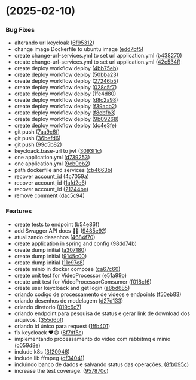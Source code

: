 #  (2025-02-10)


### Bug Fixes

* alterando url keycloak ([6f95312](https://github.com/pos-fiap-schepis/hackton-spring-app/commit/6f953120d5e69cadb14f1181be23985ac7f38606))
* change image Dockerfile to ubuntu image ([edd7bf5](https://github.com/pos-fiap-schepis/hackton-spring-app/commit/edd7bf56287edfcd5709278c84d6801a8270c745))
* create change-url-services.yml to set url application.yml ([b438270](https://github.com/pos-fiap-schepis/hackton-spring-app/commit/b4382707bc94a9ad906c65bd824ce309ec1004c6))
* create change-url-services.yml to set url application.yml ([42c534f](https://github.com/pos-fiap-schepis/hackton-spring-app/commit/42c534fbb1d4d980df01bf87800e0ec9c7d9b158))
* create deploy workflow deploy ([4bb75eb](https://github.com/pos-fiap-schepis/hackton-spring-app/commit/4bb75eb85c6f6fd73491fd0eca579433f5af23fa))
* create deploy workflow deploy ([50bba23](https://github.com/pos-fiap-schepis/hackton-spring-app/commit/50bba23f40e70a45c53a382e001359e827ef46cc))
* create deploy workflow deploy ([27246b5](https://github.com/pos-fiap-schepis/hackton-spring-app/commit/27246b568f11abf6918a28f85666bb533c33209a))
* create deploy workflow deploy ([028c5f7](https://github.com/pos-fiap-schepis/hackton-spring-app/commit/028c5f7dc18c6e9440b9e6fc33af253bd092ec74))
* create deploy workflow deploy ([1fe4d80](https://github.com/pos-fiap-schepis/hackton-spring-app/commit/1fe4d80dd6f32e4fb7ddd415617810cff7b53182))
* create deploy workflow deploy ([d8c2a98](https://github.com/pos-fiap-schepis/hackton-spring-app/commit/d8c2a98b4966f114cd74d25176e9b18af5b3615c))
* create deploy workflow deploy ([f39acb2](https://github.com/pos-fiap-schepis/hackton-spring-app/commit/f39acb2ff748c845111d244807920499e596f2fc))
* create deploy workflow deploy ([f8ebfb3](https://github.com/pos-fiap-schepis/hackton-spring-app/commit/f8ebfb33e38fc5ae879c677d9a783911a5c81ed1))
* create deploy workflow deploy ([9b09268](https://github.com/pos-fiap-schepis/hackton-spring-app/commit/9b09268ba8ad914c745a4869b133cdb94652d970))
* create deploy workflow deploy ([dc4e3fe](https://github.com/pos-fiap-schepis/hackton-spring-app/commit/dc4e3febdd1be3f2901b2f150080ae06e11a4c34))
* git push ([7aa9c6f](https://github.com/pos-fiap-schepis/hackton-spring-app/commit/7aa9c6ff7927a34738170f4f5be8786a0b70332c))
* git push ([36befd6](https://github.com/pos-fiap-schepis/hackton-spring-app/commit/36befd60b0c1f50b9e1c39b1acc62e52a751ca66))
* git push ([99c5b82](https://github.com/pos-fiap-schepis/hackton-spring-app/commit/99c5b822854571e9625c6199549bc3f593445404))
* keycloack.base-url to jwt ([3093f1c](https://github.com/pos-fiap-schepis/hackton-spring-app/commit/3093f1c437735ac6099dc41ddddd2288efcada94))
* one application.yml ([d739253](https://github.com/pos-fiap-schepis/hackton-spring-app/commit/d739253417ee409c037cc6df2377e531d54d45f3))
* one application.yml ([9cb0eb2](https://github.com/pos-fiap-schepis/hackton-spring-app/commit/9cb0eb248f91f5045cd8324c5cdd95a629ee6046))
* path dockerfile and services ([cb4663b](https://github.com/pos-fiap-schepis/hackton-spring-app/commit/cb4663b902a3981310a197341ae1fb4252c61175))
* recover account_id ([4c7059a](https://github.com/pos-fiap-schepis/hackton-spring-app/commit/4c7059a5e2050301ac2b9807a9e324c16d59d332))
* recover account_id ([1afd2e6](https://github.com/pos-fiap-schepis/hackton-spring-app/commit/1afd2e658d1dc7ff87d4732d18e9cb1fb5f752ab))
* recover account_id ([21244be](https://github.com/pos-fiap-schepis/hackton-spring-app/commit/21244be73d823a40cffd752f2d1895249306cb3d))
* remove comment ([dac5c94](https://github.com/pos-fiap-schepis/hackton-spring-app/commit/dac5c945bf733019a095528b62c1ddacdb1de498))


### Features

*  create tests to endpoint ([b54e86f](https://github.com/pos-fiap-schepis/hackton-spring-app/commit/b54e86f5cac87fba3934e69cb9b1cad898fff686))
* add Swagger API docs 🚀📖 ([9485e92](https://github.com/pos-fiap-schepis/hackton-spring-app/commit/9485e925d351c68b80831e7749262be10ed07a9c))
* atualizando desenhos ([4684f70](https://github.com/pos-fiap-schepis/hackton-spring-app/commit/4684f706fd32d2db6445c3c03d34b04028f103b7))
* create application in spring and config ([98dd74b](https://github.com/pos-fiap-schepis/hackton-spring-app/commit/98dd74ba9df014270e39db1c49bfcc6a023adf75))
* create dump initial ([a307180](https://github.com/pos-fiap-schepis/hackton-spring-app/commit/a307180986c2ffa6ab8529fbdfaf16a380beaeb1))
* create dump initial ([9145c00](https://github.com/pos-fiap-schepis/hackton-spring-app/commit/9145c007e11c5aca75d28031207277b501272e1f))
* create dump initial ([11e97e8](https://github.com/pos-fiap-schepis/hackton-spring-app/commit/11e97e8886b7a063e7fae3a52979083b5f0cf9e8))
* create minio in docker compose ([ca67c60](https://github.com/pos-fiap-schepis/hackton-spring-app/commit/ca67c60f73941691f3606a39fbd4eeb5e532a4c4))
* create unit test for VideoProcessor ([e51a99b](https://github.com/pos-fiap-schepis/hackton-spring-app/commit/e51a99b5cd40ca8ed553cd8a5bc070ccbe43bd7e))
* create unit test for VideoProcessorComsumer ([f018cf6](https://github.com/pos-fiap-schepis/hackton-spring-app/commit/f018cf621037a4afa73091aadef47f6286a5123e))
* create user keycloack and get login ([a8bd685](https://github.com/pos-fiap-schepis/hackton-spring-app/commit/a8bd685d94c1531760a87b3beeeb1af5bc79c31c))
* criando codigo de processamento de videos e endpoints ([f50eb83](https://github.com/pos-fiap-schepis/hackton-spring-app/commit/f50eb837a21ccd070665f4b80e4517a247cc8b10))
* criando desenhos de modelagem ([d27d133](https://github.com/pos-fiap-schepis/hackton-spring-app/commit/d27d133f2eb27642d7044bfc927b2e17eadd6e4c))
* criando diretorio ([019c6c7](https://github.com/pos-fiap-schepis/hackton-spring-app/commit/019c6c7a75bd54f629baea43a0d4c940efadcc17))
* criando endpoint para pesquisa de status e gerar link de download dos arquivos. ([355d6bf](https://github.com/pos-fiap-schepis/hackton-spring-app/commit/355d6bfa5626392e4c56a0af14739568eab2d06b))
* criando id único para request ([1ffb401](https://github.com/pos-fiap-schepis/hackton-spring-app/commit/1ffb401c7031159acfd23acadf6cf29e8be0f3cd))
* fix keycloack ❤️😄 ([8f7df5c](https://github.com/pos-fiap-schepis/hackton-spring-app/commit/8f7df5c0bc61b1f3e8a7c1d15e1d250c85b44c14))
* implementando processamento do video com rabbitmq e minio ([c059d8e](https://github.com/pos-fiap-schepis/hackton-spring-app/commit/c059d8ea0cd7cfc2a3bafccc362ce89556fef6ef))
* include k8s ([3f20946](https://github.com/pos-fiap-schepis/hackton-spring-app/commit/3f20946520ee6d54b46bd6fa5b98ab214306836c))
* include lib ffmpeg ([df34041](https://github.com/pos-fiap-schepis/hackton-spring-app/commit/df34041b3570ccc6fb8ab1f9d31aa53e9e9fe8e0))
* incluindo banco de dados e salvando status das operações. ([8fb095c](https://github.com/pos-fiap-schepis/hackton-spring-app/commit/8fb095c684eec41195e41b0d016091831bf805e4))
* increase the test coverage. ([957870c](https://github.com/pos-fiap-schepis/hackton-spring-app/commit/957870ca223d7044076284b37c6738f4d58f3406))



